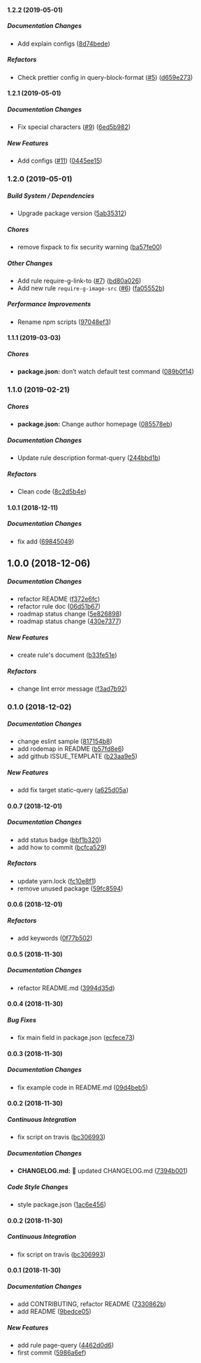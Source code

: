 #### 1.2.2 (2019-05-01)

##### Documentation Changes

*  Add explain configs ([8d74bede](https://github.com/gridsome/eslint-plugin-gridsome/commit/8d74bede9329a41b1bc789b49372bb59531c259f))

##### Refactors

*  Check prettier config in  query-block-format  ([#5](https://github.com/gridsome/eslint-plugin-gridsome/pull/5)) ([d659e273](https://github.com/gridsome/eslint-plugin-gridsome/commit/d659e273439bf243dc3343375f7f397280ee7d90))

#### 1.2.1 (2019-05-01)

##### Documentation Changes

*  Fix special characters ([#9](https://github.com/gridsome/eslint-plugin-gridsome/pull/9)) ([6ed5b982](https://github.com/gridsome/eslint-plugin-gridsome/commit/6ed5b982de2b4d87fcfa6ba449c0043102334fc6))

##### New Features

*  Add configs ([#11](https://github.com/gridsome/eslint-plugin-gridsome/pull/11)) ([0445ee15](https://github.com/gridsome/eslint-plugin-gridsome/commit/0445ee153b32b49401de3de6c88f5068957f8a5e))

### 1.2.0 (2019-05-01)

##### Build System / Dependencies

*  Upgrade package version ([5ab35312](https://github.com/gridsome/eslint-plugin-gridsome/commit/5ab353125f3fd52b99bb436192fc431d866cbdfc))

##### Chores

*  remove fixpack to fix security warning ([ba57fe00](https://github.com/gridsome/eslint-plugin-gridsome/commit/ba57fe004b3ae00be972674ad1fd4c28f6cd99a0))

##### Other Changes

*  Add rule require-g-link-to ([#7](https://github.com/gridsome/eslint-plugin-gridsome/pull/7)) ([bd80a026](https://github.com/gridsome/eslint-plugin-gridsome/commit/bd80a0265b83aaad4fcce0c51cfa7e48838ce058))
*  Add new rule `require-g-image-src` ([#6](https://github.com/gridsome/eslint-plugin-gridsome/pull/6)) ([fa05552b](https://github.com/gridsome/eslint-plugin-gridsome/commit/fa05552b97c638754b179e636df265fa4d9cef1a))

##### Performance Improvements

*  Rename npm scripts ([97048ef3](https://github.com/gridsome/eslint-plugin-gridsome/commit/97048ef370e3f1c284953663b006cf7393b319fb))

#### 1.1.1 (2019-03-03)

##### Chores

* **package.json:**  don’t watch default test command ([089b0f14](https://github.com/gridsome/eslint-plugin-gridsome/commit/089b0f1410b4ed1d844359d4aea2b1d81d3fb6d5))

### 1.1.0 (2019-02-21)

##### Chores

* **package.json:**  Change author homepage ([085578eb](https://github.com/gridsome/eslint-plugin-gridsome/commit/085578eb5dcbeea752ebd72fff94ce1a74331de3))

##### Documentation Changes

*  Update rule description format-query ([244bbd1b](https://github.com/gridsome/eslint-plugin-gridsome/commit/244bbd1b0520d8a58b5482a2139797890b8974d8))

##### Refactors

*  Clean code ([8c2d5b4e](https://github.com/gridsome/eslint-plugin-gridsome/commit/8c2d5b4e6c0339a1f6d1e6b5efb9ec9182972192))

#### 1.0.1 (2018-12-11)

##### Documentation Changes

*  fix add ([69845049](https://github.com/gridsome/eslint-plugin-gridsome/commit/69845049bfd139992e1daf4a149bcc56eba639b4))

## 1.0.0 (2018-12-06)

##### Documentation Changes

*  refactor README ([f372e6fc](https://github.com/tyankatsu0105/eslint-plugin-gridsome/commit/f372e6fc6bc24c3d79a86663e348ec43e16d7c8c))
*  refactor rule doc ([06d51b67](https://github.com/tyankatsu0105/eslint-plugin-gridsome/commit/06d51b679e8b4baee124bc886c1ac3e37b85a372))
*  roadmap status change ([5e826898](https://github.com/tyankatsu0105/eslint-plugin-gridsome/commit/5e8268989bc1a69d1e5f6f7e5be026332e25737b))
*  roadmap status change ([430e7377](https://github.com/tyankatsu0105/eslint-plugin-gridsome/commit/430e7377607379161d3684b8f02363568baf79b1))

##### New Features

*  create rule's document ([b33fe51e](https://github.com/tyankatsu0105/eslint-plugin-gridsome/commit/b33fe51ea885b22a07e1bfb251b1d9a2c3202ac8))

##### Refactors

*  change lint error message ([f3ad7b92](https://github.com/tyankatsu0105/eslint-plugin-gridsome/commit/f3ad7b92c3437f31b896c59632010162d79c8608))

### 0.1.0 (2018-12-02)

##### Documentation Changes

*  change eslint sample ([817154b8](https://github.com/tyankatsu0105/eslint-plugin-gridsome/commit/817154b835fca464810c4c7231b7ead7bdb87e5c))
*  add rodemap in README ([b57fd8e6](https://github.com/tyankatsu0105/eslint-plugin-gridsome/commit/b57fd8e6ad334e6a2ddc15d8d41e9bcf644526d7))
*  add github ISSUE_TEMPLATE ([b23aa9e5](https://github.com/tyankatsu0105/eslint-plugin-gridsome/commit/b23aa9e5994cf69f526aaa7ce38f5e5d6546eee9))

##### New Features

*  add fix target static-query ([a625d05a](https://github.com/tyankatsu0105/eslint-plugin-gridsome/commit/a625d05a66030af4bd8388a70117b1f0af829d9a))

#### 0.0.7 (2018-12-01)

##### Documentation Changes

*  add status badge ([bbf1b320](https://github.com/tyankatsu0105/eslint-plugin-gridsome/commit/bbf1b320874c7b1d19034f2c445c8523fe0bf7ce))
*  add how to commit ([bcfca529](https://github.com/tyankatsu0105/eslint-plugin-gridsome/commit/bcfca5297e76d5a2a71370018068f9a4c2684691))

##### Refactors

*  update yarn.lock ([fc10e8f1](https://github.com/tyankatsu0105/eslint-plugin-gridsome/commit/fc10e8f1bb4fc33e5ca5a7ddc45ca28f851e1d96))
*  remove unused package ([59fc8594](https://github.com/tyankatsu0105/eslint-plugin-gridsome/commit/59fc85947035a99ceaafab4c23ad73e7361b4dcc))

#### 0.0.6 (2018-12-01)

##### Refactors

*  add keywords ([0f77b502](https://github.com/tyankatsu0105/eslint-plugin-gridsome/commit/0f77b5029370685d19eaaf0db77bea0745f90862))

#### 0.0.5 (2018-11-30)

##### Documentation Changes

*  refactor README.md ([3994d35d](https://github.com/tyankatsu0105/eslint-plugin-gridsome/commit/3994d35d844a6358d389ff43d18a5e0dd7963976))

#### 0.0.4 (2018-11-30)

##### Bug Fixes

*  fix main field in package.json ([ecfece73](https://github.com/tyankatsu0105/eslint-plugin-gridsome/commit/ecfece73a308eaadc7f9c5e88b2fa4e40aa1f1a0))

#### 0.0.3 (2018-11-30)

##### Documentation Changes

*  fix example code in README.md ([09d4beb5](https://github.com/tyankatsu0105/eslint-plugin-gridsome/commit/09d4beb55913fb634ddab70e1576282fa46c143e))

#### 0.0.2 (2018-11-30)

##### Continuous Integration

*  fix script on travis ([bc306993](https://github.com/tyankatsu0105/eslint-plugin-gridsome/commit/bc3069938fa7f805f8dcc290a67cbf41e9248597))

##### Documentation Changes

* **CHANGELOG.md:**  :bookmark: updated CHANGELOG.md ([7394b001](https://github.com/tyankatsu0105/eslint-plugin-gridsome/commit/7394b0011522b97633c04f30e2491b707e877b59))

##### Code Style Changes

*  style package.json ([1ac6e456](https://github.com/tyankatsu0105/eslint-plugin-gridsome/commit/1ac6e4561b798617f287fad1c26b11db22b514b2))

#### 0.0.2 (2018-11-30)

##### Continuous Integration

*  fix script on travis ([bc306993](https://github.com/tyankatsu0105/eslint-plugin-gridsome/commit/bc3069938fa7f805f8dcc290a67cbf41e9248597))

#### 0.0.1 (2018-11-30)

##### Documentation Changes

*  add CONTRIBUTING, refactor README ([7330862b](https://github.com/tyankatsu0105/eslint-plugin-gridsome/commit/7330862b2efc3c96a743e4ee1668271b3a81a978))
*  add README ([9bedce05](https://github.com/tyankatsu0105/eslint-plugin-gridsome/commit/9bedce05051a2478910e458f7e6bfe286c937b66))

##### New Features

*  add rule page-query ([4462d0d6](https://github.com/tyankatsu0105/eslint-plugin-gridsome/commit/4462d0d69187f7991cafa69099522079203a6605))
*  first commit ([5986a6ef](https://github.com/tyankatsu0105/eslint-plugin-gridsome/commit/5986a6efe04cf7dc84b9b3f93d700c42b9a229c5))

